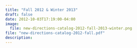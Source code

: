 ```yaml
---
title: "Fall 2012 & Winter 2013"
draft: false
date: 2012-10-03T17:19:00-04:00
image:
  file: new-directions-catalog-2012-fall-2013-winter.png
file: "new-directions-catalog-2012-fall.pdf"
description:
---
```

